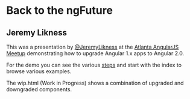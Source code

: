# Back to the ngFuture 

## Jeremy Likness 

This was a presentation by [@JeremyLikness](https://twitter.com/jeremylikness) at the [Atlanta AngularJS Meetup](https://www.meetup.com/ATL-AngularJS/events/230687241/)
demonstrating how to upgrade Angular 1.x apps to Angular 2.0. 

For the demo you can see the various [steps](./steps.md) and start with the index to browse various examples. 

The wip.html (Work in Progress) shows a combination of upgraded and downgraded components.  